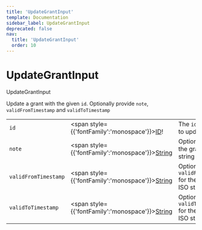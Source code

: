 ```yaml
---
title: 'UpdateGrantInput'
template: Documentation
sidebar_label: UpdateGrantInput
deprecated: false
nav:
  title: 'UpdateGrantInput'
  order: 10
---
```


# UpdateGrantInput

<div style={{'fontFamily':'monospace'}}><span style={{'fontSize':'1.5rem','fontWeight':500}}>UpdateGrantInput</span></div>



Update a grant with the given `id`. Optionally provide `note`, `validFromTimestamp` and `validToTimestamp`

| | | |
| -- | -- | -- |
| `id` | <span style={{'fontFamily':'monospace'}}><a href="/guardrails/docs/reference/graphql/scalar/ID">ID</a>!</span> | The `id` of the grant to update |
| `note` | <span style={{'fontFamily':'monospace'}}><a href="/guardrails/docs/reference/graphql/scalar/String">String</a></span> | Optional `note` for the grant, as a string |
| `validFromTimestamp` | <span style={{'fontFamily':'monospace'}}><a href="/guardrails/docs/reference/graphql/scalar/String">String</a></span> | Optional `validFromTimestamp` for the grant, as an ISO string |
| `validToTimestamp` | <span style={{'fontFamily':'monospace'}}><a href="/guardrails/docs/reference/graphql/scalar/String">String</a></span> | Optional `validToTimestamp` for the grant, as an ISO string |